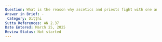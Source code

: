```yaml
---
Question: What is the reason why ascetics and priests fight with one another?
Answer in Brief: -
 Category: Diṭṭhi
Sutta References: AN 2.37
Date Entered: March 25, 2025
Review Status: Not started
---
```

